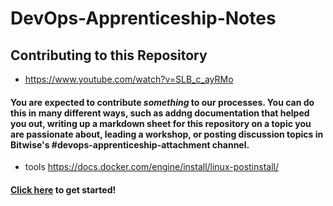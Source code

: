 # DevOps-Apprenticeship-Notes


## Contributing to this Repository

* https://www.youtube.com/watch?v=SLB_c_ayRMo

#### You are expected to contribute _something_ to our processes. You can do this in many different ways, such as addng documentation that helped you out, writing up a markdown sheet for this repository on a topic you are passionate about, leading a workshop, or posting discussion topics in Bitwise's #devops-apprenticeship-attachment channel.

* tools  https://docs.docker.com/engine/install/linux-postinstall/

#### [Click here](https://docs.github.com/en/get-started/quickstart/contributing-to-projects) to get started!
